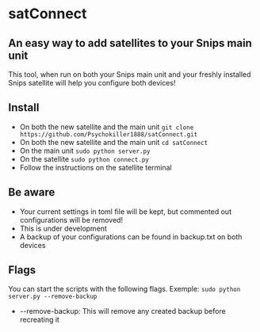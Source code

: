 # satConnect

## An easy way to add satellites to your Snips main unit

This tool, when run on both your Snips main unit and your freshly installed Snips satellite will help you configure both devices!

## Install

* On both the new satellite and the main unit ```git clone https://github.com/Psychokiller1888/satConnect.git```
* On both the new satellite and the main unit ```cd satConnect```
* On the main unit ```sudo python server.py```
* On the satellite ```sudo python connect.py```
* Follow the instructions on the satellite terminal

## Be aware

* Your current settings in toml file will be kept, but commented out configurations will be removed!
* This is under development
* A backup of your configurations can be found in backup.txt on both devices

## Flags
You can start the scripts with the following flags. Exemple: ```sudo python server.py --remove-backup```
* --remove-backup: This will remove any created backup before recreating it
